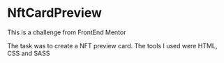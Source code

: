 # NftCardPreview

This is a challenge from FrontEnd Mentor

The task was to create a NFT preview card. The tools I used were HTML, CSS and SASS
